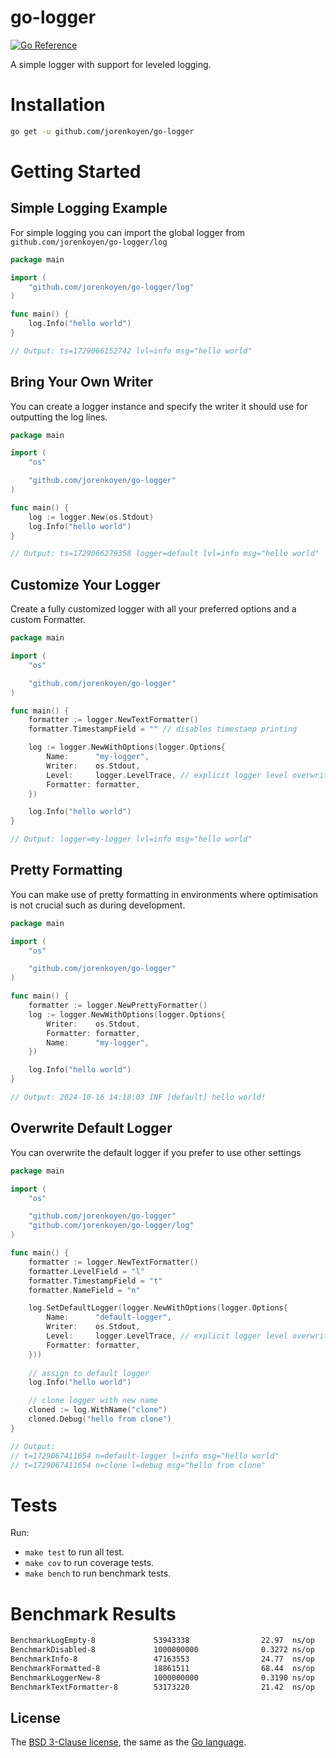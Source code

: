 # go-logger

[![Go Reference](https://pkg.go.dev/badge/go.pkg.dev/github.com/jorenkoyen/go-logger.svg)](https://pkg.go.dev/go.pkg.dev/github.com/jorenkoyen/go-logger)

A simple logger with support for leveled logging.

# Installation

```bash
go get -u github.com/jorenkoyen/go-logger
```

# Getting Started

## Simple Logging Example

For simple logging you can import the global logger from `github.com/jorenkoyen/go-logger/log`

```go
package main

import (
	"github.com/jorenkoyen/go-logger/log"
)

func main() {
	log.Info("hello world")
}

// Output: ts=1729066152742 lvl=info msg="hello world"
```

## Bring Your Own Writer

You can create a logger instance and specify the writer it should use for outputting the log lines.

```go
package main

import (
	"os"

	"github.com/jorenkoyen/go-logger"
)

func main() {
	log := logger.New(os.Stdout)
	log.Info("hello world")
}

// Output: ts=1729066279358 logger=default lvl=info msg="hello world"
```

## Customize Your Logger

Create a fully customized logger with all your preferred options and a custom Formatter.

```go
package main

import (
	"os"

	"github.com/jorenkoyen/go-logger"
)

func main() {
	formatter := logger.NewTextFormatter()
	formatter.TimestampField = "" // disables timestamp printing

	log := logger.NewWithOptions(logger.Options{
		Name:      "my-logger",
		Writer:    os.Stdout,
		Level:     logger.LevelTrace, // explicit logger level overwrites logger.GlobalLevel
		Formatter: formatter,
	})

	log.Info("hello world")
}

// Output: logger=my-logger lvl=info msg="hello world"
```

## Pretty Formatting

You can make use of pretty formatting in environments where optimisation is not crucial such as during development.

```go
package main

import (
	"os"

	"github.com/jorenkoyen/go-logger"
)

func main() {
	formatter := logger.NewPrettyFormatter()
	log := logger.NewWithOptions(logger.Options{
		Writer:    os.Stdout,
		Formatter: formatter,
		Name:      "my-logger",
	})

	log.Info("hello world")
}

// Output: 2024-10-16 14:18:03 INF [default] hello world!
```

## Overwrite Default Logger

You can overwrite the default logger if you prefer to use other settings

```go
package main

import (
	"os"

	"github.com/jorenkoyen/go-logger"
	"github.com/jorenkoyen/go-logger/log"
)

func main() {
	formatter := logger.NewTextFormatter()
	formatter.LevelField = "l"
	formatter.TimestampField = "t"
	formatter.NameField = "n"

	log.SetDefaultLogger(logger.NewWithOptions(logger.Options{
		Name:      "default-logger",
		Writer:    os.Stdout,
		Level:     logger.LevelTrace, // explicit logger level overwrites logger.GlobalLevel
		Formatter: formatter,
	}))
	
	// assign to default logger
	log.Info("hello world")

	// clone logger with new name
	cloned := log.WithName("clone")
	cloned.Debug("hello from clone")
}

// Output: 
// t=1729067411654 n=default-logger l=info msg="hello world"
// t=1729067411654 n=clone l=debug msg="hello from clone"
```

# Tests

Run:

- `make test` to run all test.
- `make cov` to run coverage tests.
- `make bench` to run benchmark tests.

# Benchmark Results

```bash
BenchmarkLogEmpty-8             53943338                22.97  ns/op          0   B/op          0 allocs/op
BenchmarkDisabled-8             1000000000              0.3272 ns/op          0   B/op          0 allocs/op
BenchmarkInfo-8                 47163553                24.77  ns/op          0   B/op          0 allocs/op
BenchmarkFormatted-8            18861511                68.44  ns/op          48  B/op          1 allocs/op
BenchmarkLoggerNew-8            1000000000              0.3190 ns/op          0   B/op          0 allocs/op
BenchmarkTextFormatter-8        53173220                21.42  ns/op          282 B/op          0 allocs/op
```

## License

The [BSD 3-Clause license](http://opensource.org/licenses/BSD-3-Clause), the same as
the [Go language](http://golang.org/LICENSE).
